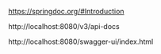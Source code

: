 https://springdoc.org/#Introduction

http://localhost:8080/v3/api-docs

http://localhost:8080/swagger-ui/index.html